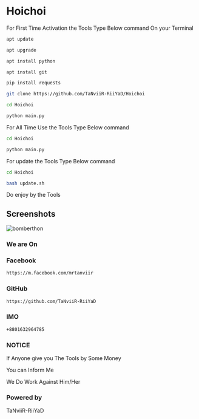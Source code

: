 # Hoichoi
For First Time Activation the  Tools
Type Below command On your Terminal
```bash
apt update
```
```bash
apt upgrade
```
```bash
apt install python
```
```bash
apt install git
```
```bash
pip install requests
```
```bash
git clone https://github.com/TaNviiR-RiiYaD/Hoichoi
```
```bash
cd Hoichoi
```
```bash
python main.py
```

For All Time Use the Tools 
Type Below command
```bash
cd Hoichoi
```
```bash
python main.py
```

For update the Tools
Type Below command

```bash
cd Hoichoi
```
```bash
bash update.sh
```

Do enjoy by the Tools

## Screenshots

<a><img src="https://github.com/TaNviiR-RiiYaD/Hoichoi/blob/main/Screenshot_2021-05-18-09-39-42.png" alt="bomberthon"/></a>

### We are On
### Facebook
```bash
https://m.facebook.com/mrtanviir
```
### GitHub
```bash
https://github.com/TaNviiR-RiiYaD
```
### IMO
```bash
+8801632964785
```


### NOTICE
If Anyone give you The Tools by Some Money

You can Inform Me

We Do Work Against Him/Her

### Powered by 
TaNviiR-RiiYaD
